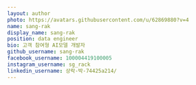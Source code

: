 ```yaml
---
layout: author
photo: https://avatars.githubusercontent.com/u/62869880?v=4
name: sang-rak
display_name: sang-rak
position: data engineer
bio: 고객 참여형 AI모델 개발자
github_username: sang-rak
facebook_username: 100004419100005
instagram_username: sg_rack
linkedin_username: 상락-박-74425a214/
---
```

